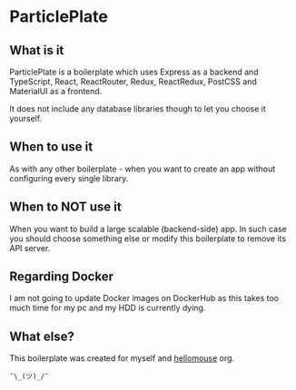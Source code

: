 # ParticlePlate

## What is it

ParticlePlate is a boilerplate which uses Express as a backend and TypeScript,
React, ReactRouter, Redux, ReactRedux, PostCSS and MaterialUI as a frontend.

It does not include any database libraries though to let you choose it yourself.

## When to use it

As with any other boilerplate - when you want to create an app without configuring
every single library.

## When to NOT use it

When you want to build a large scalable (backend-side) app.
In such case you should choose something else or modify this boilerplate
to remove its API server.

## Regarding Docker

I am not going to update Docker images on DockerHub as this takes too much time for my pc
and my HDD is currently dying.

## What else?

This boilerplate was created for myself and [hellomouse](https://github.com/hellomouse) org.

`¯\_(ツ)_/¯`
